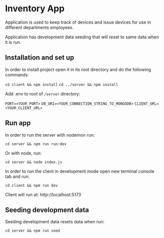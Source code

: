 # Inventory App

Application is used to keep track of devices and issue devices for use in different departments employees.

Application has development data seeding that will reset to same data when it is run.

## Installation and set up

In order to install project open it in its root directory and do the following commands:

`cd client && npm install`
`cd ../server && npm install`

Add .env to root of `/server` directory:

`PORT=<YOUR_PORT>`
`DB_URI=<YOUR_CONNECTION_STRING_TO_MONGODB>`
`CLIENT_URL=<YOUR_CLIENT_URL>`

## Run app

In order to run the server with nodemon run:

`cd server && npm run run:dev`

Or with node, run:

`cd server && node index.js`

In order to run the client in development mode open new terminal console tab and run:

`cd client && npm run dev`

Client will run at: http://localhost:5173

## Seeding development data

Seeding development data resets data when run:

`cd server && npm run seed`
